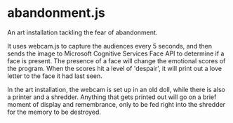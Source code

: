 # abandonment.js
An art installation tackling the fear of abandonment.

It uses webcam.js to capture the audiences every 5 seconds, and then sends the image to Microsoft Cognitive Services Face API to determine if a face is present.  The presence of a face will change the emotional scores of the program.  When the scores hit a level of 'despair', it will print out a love letter to the face it had last seen.

In the art installation, the webcam is set up in an old doll, while there is also a printer and a shredder.  Anything that gets printed out will go on a brief moment of display and remembrance, only to be fed right into the shredder for the memory to be destroyed.

